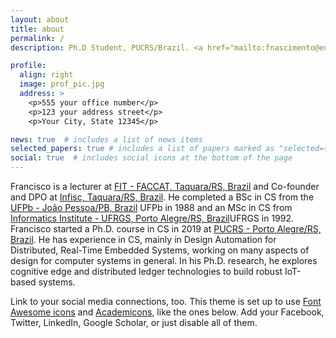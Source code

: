 ```yaml
---
layout: about
title: about
permalink: /
description: Ph.D Student, PUCRS/Brazil. <a href="mailto:fnascimento@edu.pucrs.br">fnascimento@edu.pucrs.br</a>.

profile:
  align: right
  image: prof_pic.jpg
  address: >
    <p>555 your office number</p>
    <p>123 your address street</p>
    <p>Your City, State 12345</p>

news: true  # includes a list of news items
selected_papers: true # includes a list of papers marked as "selected={true}"
social: true  # includes social icons at the bottom of the page
---
```

Francisco is a lecturer at <a href="http://professores.faccat.br/assis">FIT - FACCAT, Taquara/RS, Brazil</a> and Co-founder and DPO at <a href="http://www.infisc.com.br">Infisc, Taquara/RS, Brazil</a>. 
He completed a BSc in CS from the <a href="http://www.ufpb.br">UFPb - João Pessoa/PB, Brazil</a> UFPb in 1988 and an MSc in CS from <a href="http://www.inf.ufrgs.br">Informatics Institute - UFRGS, Porto Alegre/RS, Brazil</a>UFRGS in 1992. Francisco started a Ph.D. course in CS in 2019 at <a href="http://www.pucrs.br">PUCRS - Porto Alegre/RS, Brazil</a>. 
He has experience in CS, mainly in Design Automation for Distributed, Real-Time Embedded Systems, working on many aspects of design for computer systems in general. In his Ph.D. research, he explores cognitive edge and distributed ledger technologies to build robust IoT-based systems.

<i class="fas fa-camera"></i>

Link to your social media connections, too. This theme is set up to use [Font Awesome icons](http://fortawesome.github.io/Font-Awesome/) and [Academicons](https://jpswalsh.github.io/academicons/), like the ones below. Add your Facebook, Twitter, LinkedIn, Google Scholar, or just disable all of them.
